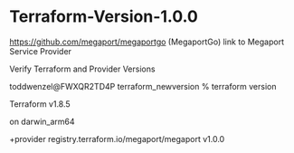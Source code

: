 # Terraform-Version-1.0.0

https://github.com/megaport/megaportgo (MegaportGo) link to Megaport Service Provider

Verify Terraform and Provider Versions


toddwenzel@FWXQR2TD4P terraform_newversion % terraform version

Terraform v1.8.5

on darwin_arm64

+provider registry.terraform.io/megaport/megaport v1.0.0


